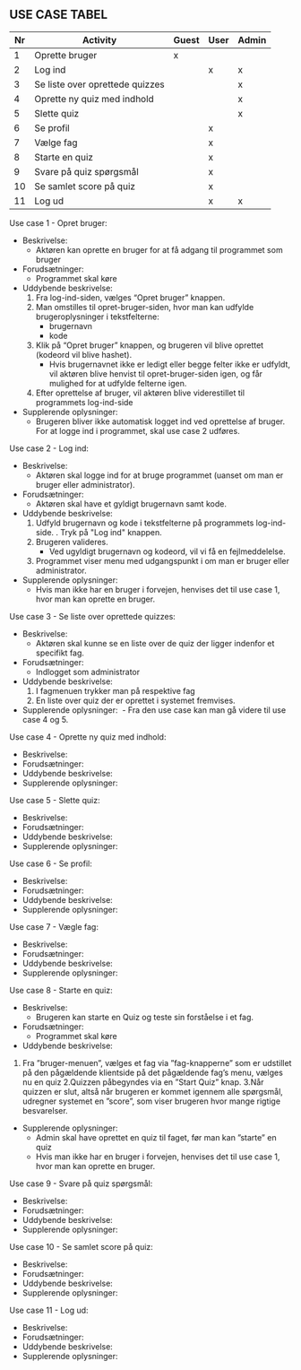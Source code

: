 ## USE CASE TABEL

| Nr | Activity                        | Guest  | User | Admin | 
|----|---------------------------------|--------|------|-------| 
| 1 | Oprette bruger| x | | |
| 2 | Log ind | | x | x |
| 3 | Se liste over oprettede quizzes | | | x |
| 4 | Oprette ny quiz med indhold | | | x |
| 5 | Slette quiz | | | x |
| 6 | Se profil | | x | |
| 7 | Vælge fag | | x | |
| 8 | Starte en quiz | | x | |
| 9 | Svare på quiz spørgsmål | | x | |
| 10 | Se samlet score på quiz | | x |  |
| 11 | Log ud | | x | x |






Use case 1 - Opret bruger:
- Beskrivelse:
  - Aktøren	kan	oprette	en bruger for	at	få	adgang	til	programmet som bruger	
- Forudsætninger:
  - Programmet skal køre
- Uddybende beskrivelse:
  1. Fra log-ind-siden, vælges “Opret	bruger”	knappen.
  2. Man omstilles til opret-bruger-siden, hvor man kan udfylde brugeroplysninger i tekstfelterne:
      - brugernavn
      - kode
  3. Klik	på	“Opret	bruger” knappen, og brugeren vil blive oprettet (kodeord vil blive hashet). 
      - Hvis brugernavnet ikke er ledigt eller begge felter ikke er udfyldt, vil aktøren blive henvist til  opret-bruger-siden igen, og får mulighed for at udfylde felterne igen.
  4. Efter oprettelse af bruger, vil aktøren blive viderestillet til programmets log-ind-side	
- Supplerende oplysninger:
  - Brugeren	bliver	ikke	automatisk	logget	ind	ved	oprettelse af	bruger.	For	at logge ind i programmet,	skal	use	case	2	udføres.	

Use case 2 - Log ind:
- Beskrivelse: 
  - Aktøren	skal	logge	ind	for	at	bruge	programmet (uanset om man er bruger eller administrator).	
- Forudsætninger:
  - Aktøren	skal	have et	gyldigt	brugernavn	samt	kode.
- Uddybende beskrivelse:
  1. Udfyld brugernavn	og	kode	i	tekstfelterne	på	programmets	log-ind-side.
  . Tryk på "Log	ind" knappen.	
  3. Brugeren valideres.
      - Ved ugyldigt brugernavn og kodeord, vil vi få en fejlmeddelelse. 
  4. Programmet	 viser menu med udgangspunkt i om man er bruger eller administrator.
- Supplerende oplysninger:
  - Hvis man ikke har en bruger i forvejen, henvises	det	til	use	case	1,	hvor	man	kan	oprette	en	bruger.		

Use case 3 - Se liste over oprettede quizzes:
- Beskrivelse: 
  - Aktøren skal kunne se en liste over de quiz der ligger indenfor et specifikt fag. 
- Forudsætninger:
  - Indlogget som administrator 
- Uddybende beskrivelse:
  1. I fagmenuen trykker man på respektive fag 
  2. En liste over quiz der er oprettet i systemet fremvises. 
- Supplerende oplysninger:
  - Fra den use case kan man gå videre til use case 4 og 5. 

Use case 4 - Oprette ny quiz med indhold:
- Beskrivelse: 
- Forudsætninger:
- Uddybende beskrivelse:
- Supplerende oplysninger:

Use case 5 - Slette quiz:
- Beskrivelse: 
- Forudsætninger:
- Uddybende beskrivelse:
- Supplerende oplysninger:

Use case 6 - Se profil:
- Beskrivelse: 
- Forudsætninger:
- Uddybende beskrivelse:
- Supplerende oplysninger:

Use case 7 - Vægle fag:
- Beskrivelse: 
- Forudsætninger:
- Uddybende beskrivelse:
- Supplerende oplysninger:

Use case 8 - Starte en quiz: 
- Beskrivelse: 
  - Brugeren kan starte en Quiz og teste sin forståelse i et fag. 
- Forudsætninger: 
  - Programmet skal køre
-	Uddybende beskrivelse:
  1. Fra ”bruger-menuen”, vælges et fag via ”fag-knapperne” som er udstillet på den pågældende klientside på det pågældende fag’s menu, vælges nu en quiz 
  2.Quizzen påbegyndes via en ”Start Quiz” knap.
  3.Når quizzen er slut, altså når brugeren er kommet igennem alle spørgsmål, udregner systemet en ”score”, som viser brugeren hvor mange rigtige besvarelser. 
- Supplerende oplysninger:
  - Admin skal have oprettet en quiz til faget, før man kan ”starte” en quiz
  - Hvis man ikke har en bruger i forvejen, henvises	det	til	use	case	1,	hvor	man	kan	oprette	en	bruger.


Use case 9 - Svare på quiz spørgsmål:
- Beskrivelse: 
- Forudsætninger:
- Uddybende beskrivelse:
- Supplerende oplysninger:

Use case 10 - Se samlet score på quiz:
- Beskrivelse: 
- Forudsætninger:
- Uddybende beskrivelse:
- Supplerende oplysninger:

Use case 11 - Log ud:
- Beskrivelse: 
- Forudsætninger:
- Uddybende beskrivelse:
- Supplerende oplysninger:

